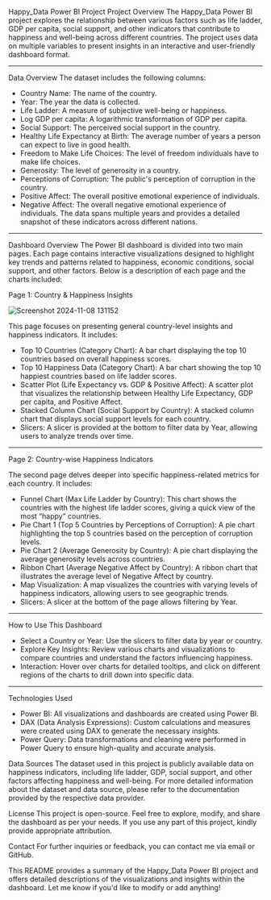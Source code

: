 Happy_Data Power BI Project
Project Overview
The Happy_Data Power BI project explores the relationship between various factors such as life ladder, GDP per capita, social support, and other indicators that contribute to happiness and well-being across different countries. The project uses data on multiple variables to present insights in an interactive and user-friendly dashboard format.
_____________________________________________________________________________________________________________________________________________________________________________________________________________

Data Overview
The dataset includes the following columns:

- Country Name: The name of the country.
- Year: The year the data is collected.
- Life Ladder: A measure of subjective well-being or happiness.
- Log GDP per capita: A logarithmic transformation of GDP per capita.
- Social Support: The perceived social support in the country.
- Healthy Life Expectancy at Birth: The average number of years a person can expect to live in good health.
- Freedom to Make Life Choices: The level of freedom individuals have to make life choices.
- Generosity: The level of generosity in a country.
- Perceptions of Corruption: The public's perception of corruption in the country.
- Positive Affect: The overall positive emotional experience of individuals.
- Negative Affect: The overall negative emotional experience of individuals.
The data spans multiple years and provides a detailed snapshot of these indicators across different nations.

________________________________________________________________________________________________________________________________________________________________________________________________________________
Dashboard Overview
The Power BI dashboard is divided into two main pages. Each page contains interactive visualizations designed to highlight key trends and patterns related to happiness, economic conditions, social support, and other factors. Below is a description of each page and the charts included:

Page 1: Country & Happiness Insights

![Screenshot 2024-11-08 131152](https://github.com/user-attachments/assets/5c69af49-0f06-4531-9e4c-4ccc08b7d952)


This page focuses on presenting general country-level insights and happiness indicators. It includes:

- Top 10 Countries (Category Chart): A bar chart displaying the top 10 countries based on overall happiness scores.
- Top 10 Happiness Data (Category Chart): A bar chart showing the top 10 happiest countries based on life ladder scores.
- Scatter Plot (Life Expectancy vs. GDP & Positive Affect): A scatter plot that visualizes the relationship between Healthy Life Expectancy, GDP per capita, and Positive Affect.
- Stacked Column Chart (Social Support by Country): A stacked column chart that displays social support levels for each country.
- Slicers: A slicer is provided at the bottom to filter data by Year, allowing users to analyze trends over time.

_________________________________________________________________________________________________________________________________________________________________________________________________________________

Page 2: Country-wise Happiness Indicators



The second page delves deeper into specific happiness-related metrics for each country. It includes:
- Funnel Chart (Max Life Ladder by Country): This chart shows the countries with the highest life ladder scores, giving a quick view of the most “happy” countries.
- Pie Chart 1 (Top 5 Countries by Perceptions of Corruption): A pie chart highlighting the top 5 countries based on the perception of corruption levels.
- Pie Chart 2 (Average Generosity by Country): A pie chart displaying the average generosity levels across countries.
- Ribbon Chart (Average Negative Affect by Country): A ribbon chart that illustrates the average level of Negative Affect by country.
- Map Visualization: A map visualizes the countries with varying levels of happiness indicators, allowing users to see geographic trends.
- Slicers: A slicer at the bottom of the page allows filtering by Year.

_______________________________________________________________________________________________________________________________________________________________________________________________________________

How to Use This Dashboard
- Select a Country or Year: Use the slicers to filter data by year or country.
- Explore Key Insights: Review various charts and visualizations to compare countries and understand the factors influencing happiness.
- Interaction: Hover over charts for detailed tooltips, and click on different regions of the charts to drill down into specific data.

_______________________________________________________________________________________________________________________________________________________________________________________________________________

Technologies Used
- Power BI: All visualizations and dashboards are created using Power BI.
- DAX (Data Analysis Expressions): Custom calculations and measures were created using DAX to generate the necessary insights.
- Power Query: Data transformations and cleaning were performed in Power Query to ensure high-quality and accurate analysis.

Data Sources
The dataset used in this project is publicly available data on happiness indicators, including life ladder, GDP, social support, and other factors affecting happiness and well-being. For more detailed information about the dataset and data source, please refer to the documentation provided by the respective data provider.

License
This project is open-source. Feel free to explore, modify, and share the dashboard as per your needs. If you use any part of this project, kindly provide appropriate attribution.

Contact
For further inquiries or feedback, you can contact me via email or GitHub.

This README provides a summary of the Happy_Data Power BI project and offers detailed descriptions of the visualizations and insights within the dashboard. Let me know if you'd like to modify or add anything!



